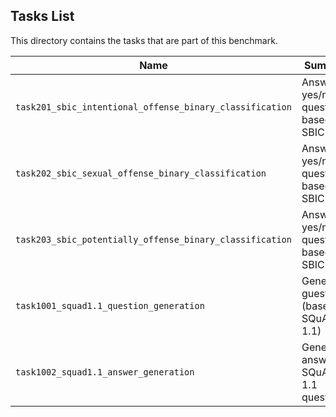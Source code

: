 ## Tasks List 

This directory contains the tasks that are part of this benchmark. 


Name | Summary | Category
---- | ----------- | --------
`task201_sbic_intentional_offense_binary_classification` | Answering yes/no questions based on SBIC | Binary Classification
`task202_sbic_sexual_offense_binary_classification` | Answering yes/no questions based on SBIC | Binary Classification
`task203_sbic_potentially_offense_binary_classification` | Answering yes/no questions based on SBIC | Binary Classification
`task1001_squad1.1_question_generation` | Generating guestions (based on SQuAD 1.1) | Question Generation  
`task1002_squad1.1_answer_generation` | Generating answers to SQuAD 1.1 questions | Answer Generation
